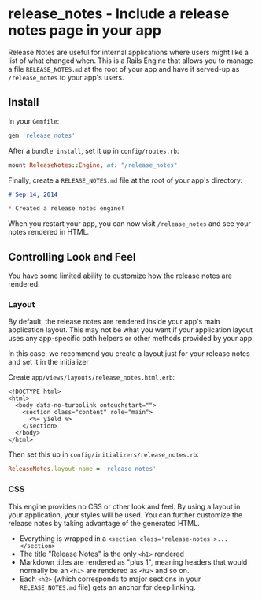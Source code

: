 # release_notes - Include a release notes page in your app

Release Notes are useful for internal applications where users might like a list of what changed when.  This is a Rails Engine
that allows you to manage a file `RELEASE_NOTES.md` at the root of your app and have it served-up as `/release_notes` to your
app's users.

## Install

In your `Gemfile`:

```ruby
gem 'release_notes'
```

After a `bundle install`, set it up in `config/routes.rb`:

```ruby
mount ReleaseNotes::Engine, at: "/release_notes"
```

Finally, create a `RELEASE_NOTES.md` file at the root of your app's directory:

```markdown
# Sep 14, 2014

* Created a release notes engine!
```

When you restart your app, you can now visit `/release_notes` and see your notes rendered in HTML.

## Controlling Look and Feel

You have some limited ability to customize how the release notes are rendered.

### Layout

By default, the release notes are rendered inside your app's main application layout.  This may not be what you want if your
application layout uses any app-specific path helpers or other methods provided by your app.

In this case, we recommend you create a layout just for your release notes and set it in the initializer

Create `app/views/layouts/release_notes.html.erb`:

```erb
<!DOCTYPE html>
<html>
  <body data-no-turbolink ontouchstart="">
    <section class="content" role="main">
      <%= yield %>
    </section>
  </body>
</html>
```

Then set this up in `config/initializers/release_notes.rb`:

```ruby
ReleaseNotes.layout_name = 'release_notes'
```

### CSS

This engine provides no CSS or other look and feel.  By using a layout in your application, your styles will be used.  You can
further customize the release notes by taking advantage of the generated HTML.

* Everything is wrapped in a `<section class='release-notes'>...</section>`
* The title "Release Notes" is the only `<h1>` rendered
* Markdown titles are rendered  as "plus 1", meaning headers that would normally be an `<h1>` are rendered as `<h2>` and so on.
* Each `<h2>` (which corresponds to major sections in your `RELEASE_NOTES.md` file) gets an anchor for deep linking.
